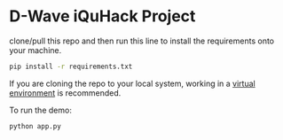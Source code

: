 
# D-Wave iQuHack Project

clone/pull this repo and then run this line to install the requirements onto your machine.
```bash
pip install -r requirements.txt
```

If you are cloning the repo to your local system, working in a [virtual environment](https://docs.python.org/3/library/venv.html) is recommended.

To run the demo:

```bash
python app.py
```